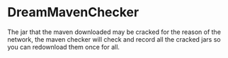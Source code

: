 # DreamMavenChecker
The jar that the maven downloaded may be cracked for the reason of the network, the maven checker will check and record all the cracked jars so you can redownload them once for all.
